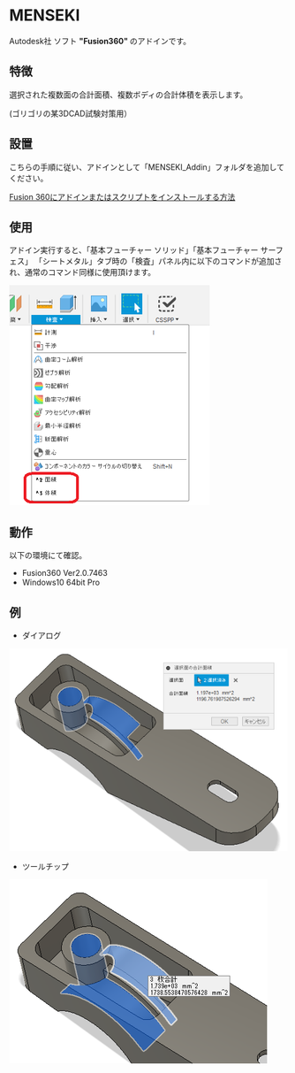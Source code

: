 # **MENSEKI**

Autodesk社 ソフト <b>"Fusion360" </b> のアドインです。

## 特徴
選択された複数面の合計面積、複数ボディの合計体積を表示します。

(ゴリゴリの某3DCAD試験対策用）


## 設置
こちらの手順に従い、アドインとして「MENSEKI_Addin」フォルダを追加してください。

[Fusion 360にアドインまたはスクリプトをインストールする方法](
https://knowledge.autodesk.com/ja/support/fusion-360/troubleshooting/caas/sfdcarticles/sfdcarticles/JPN/How-to-install-an-ADD-IN-and-Script-in-Fusion-360.html)

## 使用
アドイン実行すると、「基本フューチャー ソリッド」「基本フューチャー サーフェス」
「シートメタル」タブ時の「検査」パネル内に以下のコマンドが追加され、通常のコマンド同様に使用頂けます。


![追加コマンド](./images/toolbar_panel.png)


## 動作
以下の環境にて確認。
+ Fusion360 Ver2.0.7463
+ Windows10 64bit Pro

## 例
+ ダイアログ

![ダイアログ](./images/Dialog.png)

+ ツールチップ

![ツールチップ](./images/Tooltip.png)